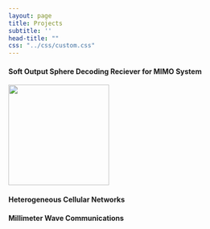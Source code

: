 ```yaml
---
layout: page
title: Projects
subtitle: ''
head-title: ""
css: "../css/custom.css"
---
```


#### Soft Output Sphere Decoding Reciever for MIMO System
<p float="left">
  <a><img src="../_data/model111(2).pdf" height="200px"></a>
</p>

#### Heterogeneous Cellular Networks

#### Millimeter Wave Communications







































